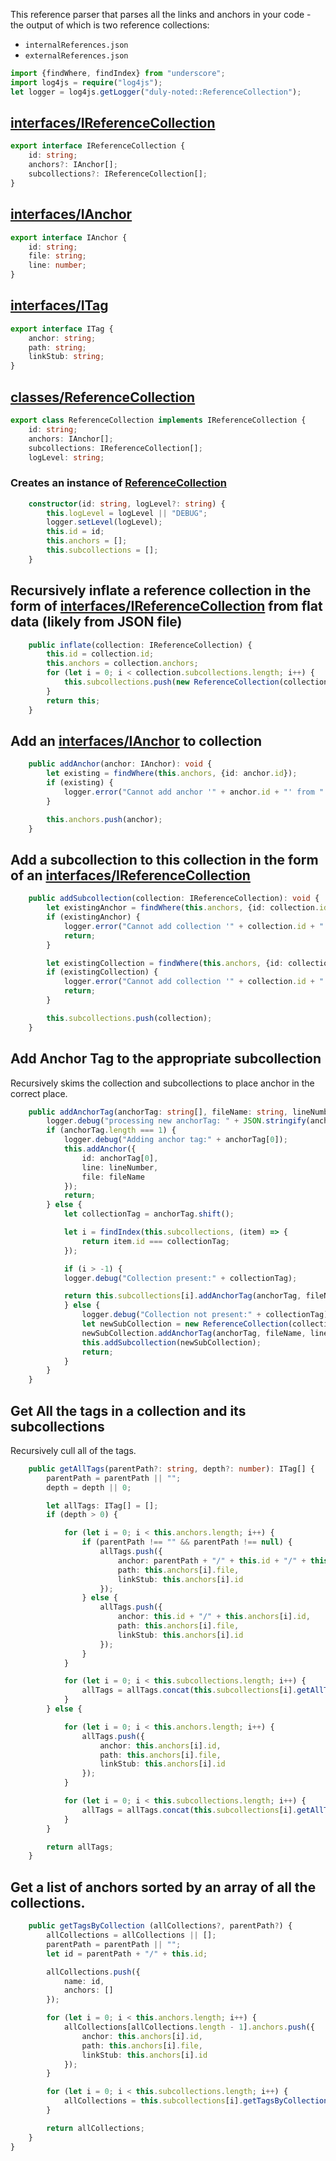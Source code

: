 





This reference parser that parses all the links and anchors in your code - the output of which is two reference collections:
* `internalReferences.json`
* `externalReferences.json`

```typescript
import {findWhere, findIndex} from "underscore";
import log4js = require("log4js");
let logger = log4js.getLogger("duly-noted::ReferenceCollection");

```

## [interfaces/IReferenceCollection](#interfaces/IReferenceCollection)

```typescript
export interface IReferenceCollection {
    id: string;
    anchors?: IAnchor[];
    subcollections?: IReferenceCollection[];
}

```

## [interfaces/IAnchor](#interfaces/IAnchor)

```typescript
export interface IAnchor {
    id: string;
    file: string;
    line: number;
}

```

## [interfaces/ITag](#interfaces/ITag)

```typescript
export interface ITag {
    anchor: string;
    path: string;
    linkStub: string;
}

```

## [classes/ReferenceCollection](#classes/ReferenceCollection)

```typescript
export class ReferenceCollection implements IReferenceCollection {
    id: string;
    anchors: IAnchor[];
    subcollections: IReferenceCollection[];
    logLevel: string;

```

### Creates an instance of [ReferenceCollection](../.././ts/classes/referenceCollection.ts.md#ReferenceCollection) 

```typescript
    constructor(id: string, logLevel?: string) {
        this.logLevel = logLevel || "DEBUG";
        logger.setLevel(logLevel);
        this.id = id;
        this.anchors = [];
        this.subcollections = [];
    }

```

## Recursively inflate a reference collection in the form of [interfaces/IReferenceCollection](../.././ts/classes/referenceCollection.ts.md#interfaces/IReferenceCollection)  from flat data (likely from JSON file)

```typescript
    public inflate(collection: IReferenceCollection) {
        this.id = collection.id;
        this.anchors = collection.anchors;
        for (let i = 0; i < collection.subcollections.length; i++) {
            this.subcollections.push(new ReferenceCollection(collection.subcollections[i].id, this.logLevel).inflate(collection.subcollections[i]));
        }
        return this;
    }

```

## Add an [interfaces/IAnchor](../.././ts/classes/referenceCollection.ts.md#interfaces/IAnchor)  to collection

```typescript
    public addAnchor(anchor: IAnchor): void {
        let existing = findWhere(this.anchors, {id: anchor.id});
        if (existing) {
            logger.error("Cannot add anchor '" + anchor.id + "' from " + anchor.file + ":" + anchor.line + " to '" + this.id + "' collection because it was already defined at " + existing.file + ":" + existing.line);
        }

        this.anchors.push(anchor);
    }

```

## Add a subcollection to this collection in the form of an [interfaces/IReferenceCollection](../.././ts/classes/referenceCollection.ts.md#interfaces/IReferenceCollection) 

```typescript
    public addSubcollection(collection: IReferenceCollection): void {
        let existingAnchor = findWhere(this.anchors, {id: collection.id});
        if (existingAnchor) {
            logger.error("Cannot add collection '" + collection.id + "' because it was already defined as an anchor " + existingAnchor.file + ":" + existingAnchor.line);
            return;
        }

        let existingCollection = findWhere(this.anchors, {id: collection.id});
        if (existingCollection) {
            logger.error("Cannot add collection '" + collection.id + "' because it was already defined as a subcollection of '" + collection.id +  "'");
            return;
        }

        this.subcollections.push(collection);
    }

```

## Add Anchor Tag to the appropriate subcollection
Recursively skims the collection and subcollections to place anchor in the correct place.

```typescript
    public addAnchorTag(anchorTag: string[], fileName: string, lineNumber: number): void {
        logger.debug("processing new anchorTag: " + JSON.stringify(anchorTag));
        if (anchorTag.length === 1) {
            logger.debug("Adding anchor tag:" + anchorTag[0]);
            this.addAnchor({
                id: anchorTag[0],
                line: lineNumber,
                file: fileName
            });
            return;
        } else {
            let collectionTag = anchorTag.shift();

            let i = findIndex(this.subcollections, (item) => {
                return item.id === collectionTag;
            });

            if (i > -1) {
            logger.debug("Collection present:" + collectionTag);

            return this.subcollections[i].addAnchorTag(anchorTag, fileName, lineNumber);
            } else {
                logger.debug("Collection not present:" + collectionTag);
                let newSubCollection = new ReferenceCollection(collectionTag);
                newSubCollection.addAnchorTag(anchorTag, fileName, lineNumber);
                this.addSubcollection(newSubCollection);
                return;
            }
        }
    }

```

## Get All the tags in a collection and its subcollections
Recursively cull all of the tags.

```typescript
    public getAllTags(parentPath?: string, depth?: number): ITag[] {
        parentPath = parentPath || "";
        depth = depth || 0;

        let allTags: ITag[] = [];
        if (depth > 0) {

            for (let i = 0; i < this.anchors.length; i++) {
                if (parentPath !== "" && parentPath !== null) {
                    allTags.push({
                        anchor: parentPath + "/" + this.id + "/" + this.anchors[i].id,
                        path: this.anchors[i].file,
                        linkStub: this.anchors[i].id
                    });
                } else {
                    allTags.push({
                        anchor: this.id + "/" + this.anchors[i].id,
                        path: this.anchors[i].file,
                        linkStub: this.anchors[i].id
                    });
                }
            }

            for (let i = 0; i < this.subcollections.length; i++) {
                allTags = allTags.concat(this.subcollections[i].getAllTags(parentPath + "/" + this.id,  depth + 1));
            }
        } else {

            for (let i = 0; i < this.anchors.length; i++) {
                allTags.push({
                    anchor: this.anchors[i].id,
                    path: this.anchors[i].file,
                    linkStub: this.anchors[i].id
                });
            }

            for (let i = 0; i < this.subcollections.length; i++) {
                allTags = allTags.concat(this.subcollections[i].getAllTags(null, depth + 1));
            }
        }

        return allTags;
    }

```

## Get a list of anchors sorted by an array of all the collections.

```typescript
    public getTagsByCollection (allCollections?, parentPath?) {
        allCollections = allCollections || [];
        parentPath = parentPath || "";
        let id = parentPath + "/" + this.id;

        allCollections.push({
            name: id,
            anchors: []
        });

        for (let i = 0; i < this.anchors.length; i++) {
            allCollections[allCollections.length - 1].anchors.push({
                anchor: this.anchors[i].id,
                path: this.anchors[i].file,
                linkStub: this.anchors[i].id
            });
        }

        for (let i = 0; i < this.subcollections.length; i++) {
            allCollections = this.subcollections[i].getTagsByCollection(allCollections, id);
        }

        return allCollections;
    }
}
```